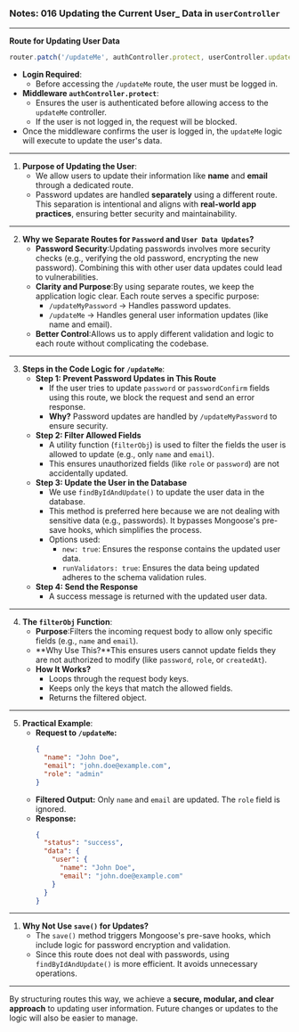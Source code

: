 ### Notes: 016 Updating the Current User\_ Data in `userController`

---

**Route for Updating User Data**

```jsx
router.patch('/updateMe', authController.protect, userController.updateMe);
```

- **Login Required**:
  - Before accessing the `/updateMe` route, the user must be logged in.
- **Middleware `authController.protect`**:
  - Ensures the user is authenticated before allowing access to the `updateMe` controller.
  - If the user is not logged in, the request will be blocked.
- Once the middleware confirms the user is logged in, the `updateMe` logic will execute to update the user's data.

---

1. **Purpose of Updating the User**:
   - We allow users to update their information like **name** and **email** through a dedicated route.
   - Password updates are handled **separately** using a different route. This separation is intentional and aligns with **real-world app practices**, ensuring better security and maintainability.

---

2. **Why we Separate Routes for `Password` and `User Data Updates`?**
   - **Password Security**:Updating passwords involves more security checks (e.g., verifying the old password, encrypting the new password). Combining this with other user data updates could lead to vulnerabilities.
   - **Clarity and Purpose**:By using separate routes, we keep the application logic clear. Each route serves a specific purpose:
     - `/updateMyPassword` → Handles password updates.
     - `/updateMe` → Handles general user information updates (like name and email).
   - **Better Control**:Allows us to apply different validation and logic to each route without complicating the codebase.

---

3. **Steps in the Code Logic for `/updateMe`**:
   - **Step 1: Prevent Password Updates in This Route**
     - If the user tries to update `password` or `passwordConfirm` fields using this route, we block the request and send an error response.
     - **Why?** Password updates are handled by `/updateMyPassword` to ensure security.
   - **Step 2: Filter Allowed Fields**
     - A utility function (`filterObj`) is used to filter the fields the user is allowed to update (e.g., only `name` and `email`).
     - This ensures unauthorized fields (like `role` or `password`) are not accidentally updated.
   - **Step 3: Update the User in the Database**
     - We use `findByIdAndUpdate()` to update the user data in the database.
     - This method is preferred here because we are not dealing with sensitive data (e.g., passwords). It bypasses Mongoose's pre-save hooks, which simplifies the process.
     - Options used:
       - `new: true`: Ensures the response contains the updated user data.
       - `runValidators: true`: Ensures the data being updated adheres to the schema validation rules.
   - **Step 4: Send the Response**
     - A success message is returned with the updated user data.

---

4. **The `filterObj` Function**:
   - **Purpose**:Filters the incoming request body to allow only specific fields (e.g., `name` and `email`).
   - **Why Use This?**This ensures users cannot update fields they are not authorized to modify (like `password`, `role`, or `createdAt`).
   - **How It Works?**
     - Loops through the request body keys.
     - Keeps only the keys that match the allowed fields.
     - Returns the filtered object.

---

5. **Practical Example**:
   - **Request to `/updateMe`:**
     ```json
     {
       "name": "John Doe",
       "email": "john.doe@example.com",
       "role": "admin"
     }
     ```
   - **Filtered Output:**
     Only `name` and `email` are updated. The `role` field is ignored.
   - **Response:**
     ```json
     {
       "status": "success",
       "data": {
         "user": {
           "name": "John Doe",
           "email": "john.doe@example.com"
         }
       }
     }
     ```

---

1. **Why Not Use `save()` for Updates?**
   - The `save()` method triggers Mongoose's pre-save hooks, which include logic for password encryption and validation.
   - Since this route does not deal with passwords, using `findByIdAndUpdate()` is more efficient. It avoids unnecessary operations.

---

By structuring routes this way, we achieve a **secure, modular, and clear approach** to updating user information. Future changes or updates to the logic will also be easier to manage.

